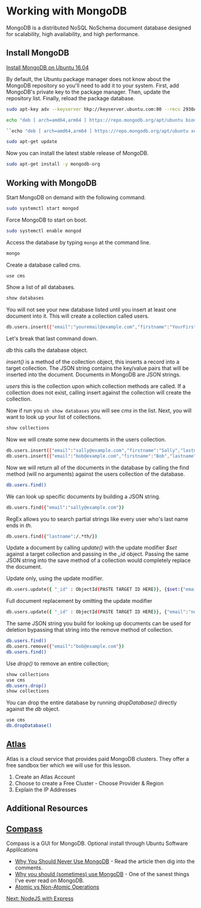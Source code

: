 # Working with MongoDB

MongoDB is a distributed NoSQL NoSchema document database designed for scalability, high availability, and high performance.

## Install MongoDB

[Install MongoDB on Ubuntu 16.04](https://docs.mongodb.com/manual/tutorial/install-mongodb-on-ubuntu/)

By default, the Ubuntu package manager does not know about the MongoDB repository so you'll need to add it to your system. First, add MongoDB's private key to the package manager. Then, update the repository list. Finally, reload the package database.

```sh
sudo apt-key adv --keyserver hkp://keyserver.ubuntu.com:80 --recv 2930ADAE8CAF5059EE73BB4B58712A2291FA4AD5

echo "deb [ arch=amd64,arm64 ] https://repo.mongodb.org/apt/ubuntu bionic/mongodb-org/4.2 multiverse" | sudo tee /etc/apt/sources.list.d/mongodb-org-4.2.list

``echo "deb [ arch=amd64,arm64 ] https://repo.mongodb.org/apt/ubuntu xenial/mongodb-org/3.6 multiverse" | sudo tee /etc/apt/sources.list.d/mongodb-org-3.6.list``

sudo apt-get update
```

Now you can install the latest stable release of MongoDB.

```sh
sudo apt-get install -y mongodb-org
```


## Working with MongoDB

Start MongoDB on demand with the following command.

```sh
sudo systemctl start mongod
```

Force MongoDB to start on boot.

```sh
sudo systemctl enable mongod
```


Access the database by typing ```mongo``` at the command line.

```sh
mongo
```

Create a database called cms.

```sh
use cms
```

Show a list of all databases.

```sh
show databases
```

You will not see your new database listed until you insert at least one document into it. This will create a collection called users.

```sh
db.users.insert({"email":"youremail@example.com","firstname":"YourFirstName","lastname":"YourLastName"})
```

Let's break that last command down.

_db_ this calls the database object.

_insert()_ is a method of the collection object, this inserts a record into a target collection. The JSON string contains the key/value pairs that will be inserted into the document. Documents in MongoDB are JSON strings.

_users_ this is the collection upon which collection methods are called. If a collection does not exist, calling insert against the collection will create the collection.


Now if run you ```sh show databases``` you will see _cms_ in the list. Next, you will want to look up your list of collections.

```sh
show collections
```

Now we will create some new documents in the users collection.

```sh
db.users.insert({"email":"sally@example.com","firstname":"Sally","lastname":"Smith"})
db.users.insert({"email":"bob@example.com","firstname":"Bob","lastname":"Smith"})
```

Now we will return all of the documents in the database by calling the find method (will no arguments) against the users collection of the database.

```sh
db.users.find()
```

We can look up specific documents by building a JSON string.

```sh
db.users.find({"email":"sally@example.com"})
```

RegEx allows you to search partial strings like every user who's last name ends in _th_.

```sh
db.users.find({"lastname":/.*th/})
```

Update a document by calling _update()_ with the update modifier _$set_ against a target collection and passing in the *_id* object. Passing the same JSON string into the save method of a collection would completely replace the document.

Update only, using the update modifier.
```sh
db.users.update({ "_id" : ObjectId(PASTE TARGET ID HERE)}, {$set:{"email":"new@email.com"}})
```

Full document replacement by omitting the update modifier
```sh
db.users.update({ "_id" : ObjectId(PASTE TARGET ID HERE)}, {"email":"new@email.com"})
```

The same JSON string you build for looking up documents can be used for deletion bypassing that string into the remove method of collection.

```sh
db.users.find()
db.users.remove({"email":"bob@example.com"})
db.users.find()
```

Use _drop()_ to remove an entire collection;

```sh
show collections
use cms
db.users.drop()
show collections
```

You can drop the entire database by running _dropDatabase()_ directly against the _db_ object.
```sh
use cms
db.dropDatabase()
```

## [Atlas](https://www.mongodb.com/cloud/atlas)

Atlas is a cloud service that provides paid MongoDB clusters. They offer a free sandbox tier which we will use for this lesson.

1. Create an Atlas Account
2. Choose to create a Free Cluster - Choose Provider & Region
3. Explain the IP Addresses

## Additional Resources

## [Compass](https://www.mongodb.com/products/compass)

Compass is a GUI for MongoDB. Optional install through Ubuntu Software Applilcations 

* [Why You Should Never Use MongoDB](http://www.sarahmei.com/blog/2013/11/11/why-you-should-never-use-mongodb/) - Read the article then dig into the comments.
* [Why you should (sometimes) use MongoDB](http://nicholasjohnson.com/blog/why-you-should-sometimes-use-mongo/) - One of the sanest things I've ever read on MongoDB.
* [Atomic vs Non-Atomic Operations](https://preshing.com/20130618/atomic-vs-non-atomic-operations/) 

[Next: NodeJS with Express](/13-Express/README.md)
